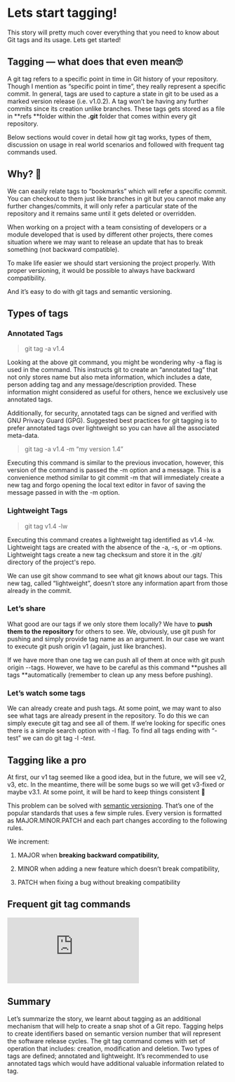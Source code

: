 
# Lets start tagging!



This story will pretty much cover everything that you need to know about Git tags and its usage. Lets get started!

## Tagging — what does that even mean🙄

A git tag refers to a specific point in time in Git history of your repository. Though I mention as “specific point in time”, they really represent a specific commit. In general, tags are used to capture a state in git to be used as a marked version release (i.e. v1.0.2). A tag won’t be having any further commits since its creation unlike branches. These tags gets stored as a file in **refs **folder within the **.git** folder that comes within every git repository.

Below sections would cover in detail how git tag works, types of them, discussion on usage in real world scenarios and followed with frequent tag commands used.

## Why? 🤔

We can easily relate tags to “bookmarks” which will refer a specific commit. You can checkout to them just like branches in git but you cannot make any further changes/commits, it will only refer a particular state of the repository and it remains same until it gets deleted or overridden.

When working on a project with a team consisting of developers or a module developed that is used by different other projects, there comes situation where we may want to release an update that has to break something (not backward compatible).

To make life easier we should start versioning the project properly. With proper versioning, it would be possible to always have backward compatibility.

And it’s easy to do with git tags and semantic versioning.

## Types of tags

### Annotated Tags
> git tag -a v1.4

Looking at the above git command, you might be wondering why -a flag is used in the command. This instructs git to create an “annotated tag” that not only stores name but also meta information, which includes a date, person adding tag and any message/description provided. These information might considered as useful for others, hence we exclusively use annotated tags.

Additionally, for security, annotated tags can be signed and verified with GNU Privacy Guard (GPG). Suggested best practices for git tagging is to prefer annotated tags over lightweight so you can have all the associated meta-data.
> git tag -a v1.4 -m “my version 1.4”

Executing this command is similar to the previous invocation, however, this version of the command is passed the -m option and a message. This is a convenience method similar to git commit -m that will immediately create a new tag and forgo opening the local text editor in favor of saving the message passed in with the -m option.

### Lightweight Tags
> git tag v1.4 -lw

Executing this command creates a lightweight tag identified as v1.4 -lw. Lightweight tags are created with the absence of the -a, -s, or -m options. Lightweight tags create a new tag checksum and store it in the .git/ directory of the project's repo.

We can use git show command to see what git knows about our tags. This new tag, called “lightweight”, doesn’t store any information apart from those already in the commit.

### Let’s share

What good are our tags if we only store them locally? We have to **push them to the repository** for others to see. We, obviously, use git push for pushing and simply provide tag name as an argument. In our case we want to execute git push origin v1 (again, just like branches).

If we have more than one tag we can push all of them at once with git push origin --tags. However, we have to be careful as this command **pushes all tags **automatically (remember to clean up any mess before pushing).

### Let’s watch some tags

We can already create and push tags. At some point, we may want to also see what tags are already present in the repository. To do this we can simply execute git tag and see all of them. If we’re looking for specific ones there is a simple search option with -l flag. To find all tags ending with “-test” we can do git tag -l *-test*.

## Tagging like a pro

At first, our v1 tag seemed like a good idea, but in the future, we will see v2, v3, etc. In the meantime, there will be some bugs so we will get v3-fixed or maybe v3.1. At some point, it will be hard to keep things consistent 🤷‍

This problem can be solved with [semantic versioning](https://semver.org/). That’s one of the popular standards that uses a few simple rules. Every version is formatted as MAJOR.MINOR.PATCH and each part changes according to the following rules.

We increment:

1. MAJOR when **breaking backward compatibility,**

1. MINOR when adding a new feature which doesn’t break compatibility,

1. PATCH when fixing a bug without breaking compatibility

## Frequent git tag commands

<iframe src="https://medium.com/media/ba925924fd3d2d99d529e284e1c58911" frameborder=0></iframe>

## Summary

Let’s summarize the story, we learnt about tagging as an additional mechanism that will help to create a snap shot of a Git repo. Tagging helps to create identifiers based on semantic version number that will represent the software release cycles. The git tag command comes with set of operation that includes: creation, modification and deletion. Two types of tags are defined; annotated and lightweight. It’s recommended to use annotated tags which would have additional valuable information related to tag.
